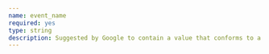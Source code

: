 ```yaml
---
name: event_name
required: yes
type: string
description: Suggested by Google to contain a value that conforms to a schema they have proposed. This gives further information about the data being sent.
---
```

